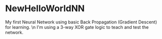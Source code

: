# NewHelloWorldNN

My first Neural Network using basic Back Propagation (Gradient Descent) for learning. \n
I'm using a 3-way XOR gate logic to teach and test the network.
